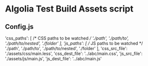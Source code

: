 # Algolia Test Build Assets script

## Config.js

'css_paths': [ /* CSS paths to be watched */
	'./path',
	'./path/to',
	'./path/to/nested',
	'./folder'
],
'js_paths': [ /* JS paths to be watched */ 
	'./path',
	'./path/to',
	'./path/to/nested',
	'./folder'
],
'css_src_file': './assets/css/main.less',
'css_dest_file': '../abc/main.css',
'js_src_file': './assets/js/main.js',
'js_dest_file': '../abc/main.js'